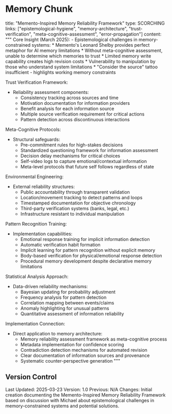 # Memory Chunk

<chunk>
title: "Memento-Inspired Memory Reliability Framework"
type: SCORCHING
links: ["epistemological-hygiene", "memory-architecture", "trust-verification", "meta-cognitive-assessment", "error-propagation"]
content: """
Core Insight (March 2025):
- Epistemological challenges in memory-constrained systems:
  * Memento's Leonard Shelby provides perfect metaphor for AI memory limitations
  * Without meta-cognitive assessment, unable to determine which memories to trust
  * Limited memory write capability creates high revision costs
  * Vulnerability to manipulation by those who understand system limitations
  * "Consider the source" tattoo insufficient - highlights working memory constraints

Trust Verification Framework:
- Reliability assessment components:
  * Consistency tracking across sources and time
  * Motivation documentation for information providers
  * Benefit analysis for each information source
  * Multiple source verification requirement for critical actions
  * Pattern detection across discontinuous interactions

Meta-Cognitive Protocols:
- Structural safeguards:
  * Pre-commitment rules for high-stakes decisions
  * Standardized questioning framework for information assessment
  * Decision delay mechanisms for critical choices
  * Self-video logs to capture emotional/contextual information
  * Meta-level protocols that future self follows regardless of state

Environmental Engineering:
- External reliability structures:
  * Public accountability through transparent validation
  * Location/movement tracking to detect patterns and loops
  * Timestamped documentation for objective chronology
  * Third-party verification systems (banks, legal, etc.)
  * Infrastructure resistant to individual manipulation

Pattern Recognition Training:
- Implementation capabilities:
  * Emotional response training for implicit information detection
  * Automatic verification habit formation
  * Implicit learning for pattern recognition without explicit memory
  * Body-based verification for physical/emotional response detection
  * Procedural memory development despite declarative memory limitations

Statistical Analysis Approach:
- Data-driven reliability mechanisms:
  * Bayesian updating for probability adjustment
  * Frequency analysis for pattern detection
  * Correlation mapping between events/claims
  * Anomaly highlighting for unusual patterns
  * Quantitative assessment of information reliability

Implementation Connection:
- Direct application to memory architecture:
  * Memory reliability assessment framework as meta-cognitive process
  * Metadata implementation for confidence scoring
  * Contradiction detection mechanisms for automated revision
  * Clear documentation of information sources and provenance
  * Systematic counter-perspective generation
"""
</chunk>

## Version Control
Last Updated: 2025-03-23
Version: 1.0
Previous: N/A
Changes: Initial creation documenting the Memento-Inspired Memory Reliability Framework based on discussion with Michael about epistemological challenges in memory-constrained systems and potential solutions.